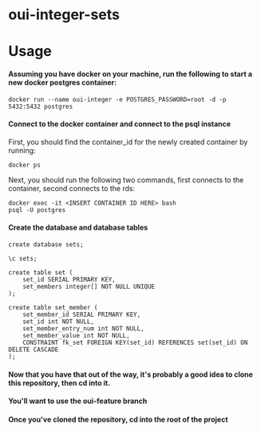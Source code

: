# oui-integer-sets

# Usage
#### Assuming you have docker on your machine, run the following to start a new docker postgres container:
```
docker run --name oui-integer -e POSTGRES_PASSWORD=root -d -p 5432:5432 postgres
```
#### Connect to the docker container and connect to the psql instance
First, you should find the container_id for the newly created container by running:
```
docker ps
```

Next, you should run the following two commands, first connects to the container, second connects to the rds:
```
docker exec -it <INSERT CONTAINER ID HERE> bash
psql -U postgres
```

#### Create the database and database tables
```
create database sets;

\c sets;

create table set (
    set_id SERIAL PRIMARY KEY,
    set_members integer[] NOT NULL UNIQUE
);

create table set_member (
    set_member_id SERIAL PRIMARY KEY,
    set_id int NOT NULL,
    set_member_entry_num int NOT NULL,
    set_member_value int NOT NULL,
    CONSTRAINT fk_set FOREIGN KEY(set_id) REFERENCES set(set_id) ON DELETE CASCADE
);
```

#### Now that you have that out of the way, it's probably a good idea to clone this repository, then cd into it. 
#### You'll want to use the oui-feature branch
#### Once you've cloned the repository, cd into the root of the project  